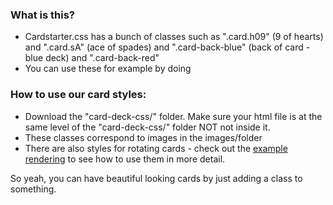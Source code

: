 ### What is this? ###
- Cardstarter.css has a bunch of classes such as ".card.h09" (9 of hearts) and ".card.sA" (ace of spades) and ".card-back-blue" (back of card - blue deck) and ".card-back-red"
- You can use these for example by doing <div class="card d10">

### How to use our card styles: ###
- Download the "card-deck-css/" folder. Make sure your html file is at the same level of the "card-deck-css/" folder NOT not inside it.
- These classes correspond to images in the images/folder
- There are also styles for rotating cards - check out the <a href="card-deck-example.html">example rendering</a> to see how to use them in more detail.

So yeah, you can have beautiful looking cards by just adding a class to something.
